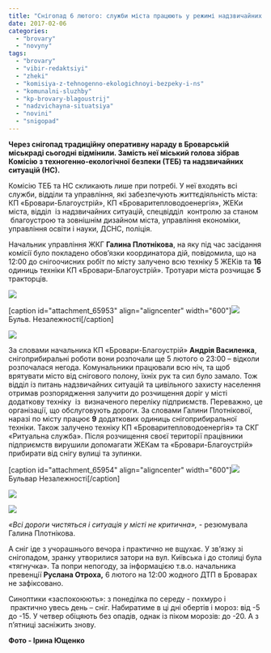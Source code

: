 ```yaml
---
title: "Снігопад 6 лютого: служби міста працюють у режимі надзвичайних ситуацій"
date: 2017-02-06
categories: 
  - "brovary"
  - "novyny"
tags: 
  - "brovary"
  - "vibir-redaktsiyi"
  - "zheki"
  - "komisiya-z-tehnogenno-ekologichnoyi-bezpeky-i-ns"
  - "komunalni-sluzhby"
  - "kp-brovary-blagoustrij"
  - "nadzvichayna-situatsiya"
  - "novini"
  - "snigopad"
---
```


**Через снігопад традиційну оперативну нараду в Броварській міськраді сьогодні відмінили. Замість неї міський голова зібрав Комісію з техногенно-екологічної безпеки (ТЕБ) та надзвичайних ситуацій (НС).**

Комісію ТЕБ та НС скликають лише при потребі. У неї входять всі служби, відділи та управління, які забезпечують життєдіяльність міста: КП «Бровари-Благоустрій», КП «Броваритепловодоенергія», ЖЕКи міста, відділ  із надзвичайних ситуацій, спецвідділ  контролю за станом  благоустрою та зовнішнім дизайном міста, управління економіки, управління освіти і науки, ДСНС, поліція.

Начальник управління ЖКГ **Галина Плотнікова**, на яку під час засідання комісії було покладено обов’язки координатора дій, повідомила, що на 12:00 до снігоочисних робіт по місту залучено всю техніку 5 ЖЕКів та **16** одиниць техніки КП «Бровари-Благоустрій». Тротуари міста розчищає **5** тракторців.

[![](https://mpz.brovary.org/wp-content/uploads/2017/02/2-1.jpg)](https://mpz.brovary.org/wp-content/uploads/2017/02/2-1.jpg)

\[caption id="attachment\_65953" align="aligncenter" width="600"\][![](https://mpz.brovary.org/wp-content/uploads/2017/02/6.jpg)](https://mpz.brovary.org/wp-content/uploads/2017/02/6.jpg) Бульв. Незалежності\[/caption\]

[![](https://mpz.brovary.org/wp-content/uploads/2017/02/1-1.jpg)](https://mpz.brovary.org/wp-content/uploads/2017/02/1-1.jpg)

За словами начальника КП «Бровари-Благоустрій» **Андрія Василенка**, снігоприбиральні роботи вони розпочали ще 5 лютого о 23:00 – відколи розпочалася негода. Комунальники працювали всю ніч, та щоб врятувати місто від снігового полону, їхніх рук та сил було замало. Тож відділ із питань надзвичайних ситуацій та цивільного захисту населення отримав розпорядження залучити до розчищення доріг у місті додаткову техніку  із  визначеного переліку підприємств. Переважно, це організації, що обслуговують дороги. За словами Галини Плотнікової, наразі по місту працює **9** додаткових одиниць снігоприбиральної техніки. Також залучено техніку КП «Броваритепловодоенергія» та СКГ «Ритуальна служба». Після розчищення своєї території працівники підприємств вирушили допомагати ЖЕКам та «Бровари-Благоустрій» прибирати від снігу вулиці та зупинки.

\[caption id="attachment\_65954" align="aligncenter" width="600"\][![](https://mpz.brovary.org/wp-content/uploads/2017/02/7.jpg)](https://mpz.brovary.org/wp-content/uploads/2017/02/7.jpg) Бульвар Незалежності\[/caption\]

[![](https://mpz.brovary.org/wp-content/uploads/2017/02/5.jpg)](https://mpz.brovary.org/wp-content/uploads/2017/02/5.jpg)

[![](https://mpz.brovary.org/wp-content/uploads/2017/02/4.jpg)](https://mpz.brovary.org/wp-content/uploads/2017/02/4.jpg)

_«Всі дороги чистяться і ситуація у місті не критична»,_ - резюмувала Галина Плотнікова.

А сніг іде з учорашнього вечора і практично не вщухає. У зв’язку зі снігопадом, зранку утворилися затори на вул. Київська і до столиці була «тягнучка». Та попри непогоду, за інформацією т.в.о. начальника превенції **Руслана Отроха,** 6 лютого на 12:00 жодного ДТП в Броварах не зафіксовано.

Синоптики «заспокоюють»: з понеділка по середу - похмуро і  практично увесь день – сніг. Набиратиме в ці дні обертів і мороз: від -5 до -15. У четвер обіцяють без опадів, однак із піком морозів: до -20. А з п’ятниці засніжить знову.

**Фото - Ірина Ющенко**

